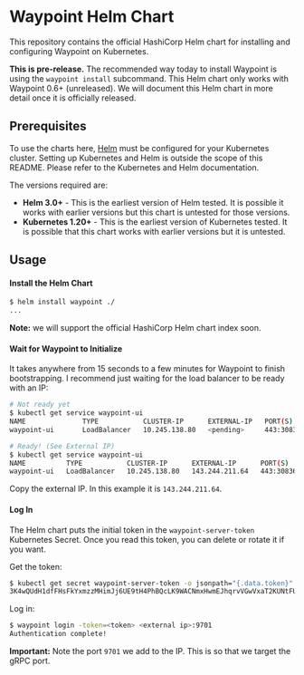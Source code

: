 # Waypoint Helm Chart

This repository contains the official HashiCorp Helm chart for installing
and configuring Waypoint on Kubernetes.

**This is pre-release.** The recommended way today to install Waypoint
is using the `waypoint install` subcommand. This Helm chart only works with
Waypoint 0.6+ (unreleased). We will document this Helm chart in more detail
once it is officially released.

## Prerequisites

To use the charts here, [Helm](https://helm.sh/) must be configured for your
Kubernetes cluster. Setting up Kubernetes and Helm is outside the scope of
this README. Please refer to the Kubernetes and Helm documentation.

The versions required are:

  * **Helm 3.0+** - This is the earliest version of Helm tested. It is possible
    it works with earlier versions but this chart is untested for those versions.
  * **Kubernetes 1.20+** - This is the earliest version of Kubernetes tested.
    It is possible that this chart works with earlier versions but it is
    untested.

## Usage

#### Install the Helm Chart

```sh
$ helm install waypoint ./
...
```

**Note:** we will support the official HashiCorp Helm chart index soon.

#### Wait for Waypoint to Initialize

It takes anywhere from 15 seconds to a few minutes for Waypoint to
finish bootstrapping. I recommend just waiting for the load balancer
to be ready with an IP:

```sh
# Not ready yet
$ kubectl get service waypoint-ui
NAME              TYPE           CLUSTER-IP      EXTERNAL-IP   PORT(S)                        AGE
waypoint-ui       LoadBalancer   10.245.138.80   <pending>     443:30836/TCP,9701:31734/TCP   4m42s

# Ready! (See External IP)
$ kubectl get service waypoint-ui
NAME          TYPE           CLUSTER-IP      EXTERNAL-IP      PORT(S)                        AGE
waypoint-ui   LoadBalancer   10.245.138.80   143.244.211.64   443:30836/TCP,9701:31734/TCP   9m15s
```

Copy the external IP. In this example it is `143.244.211.64`.

#### Log In

The Helm chart puts the initial token in the `waypoint-server-token`
Kubernetes Secret. Once you read this token, you can delete or rotate it
if you want.

Get the token:

```sh
$ kubectl get secret waypoint-server-token -o jsonpath="{.data.token}" | base64 --decode
3K4wQUdH1dfFHsFkYxmzzMHimJj6UE9tH4PhBQcLK9WACNmxHwmEJhqrvVGwVxaT2KUNtFUCAr7Wd3ci5NmFm6sRuKutzsn7CGs71ip2bnEywfEyxt7eaBvsn3kbCMjKzWPrEonR4Q7jgt6k⏎
```

Log in:

```sh
$ waypoint login -token=<token> <external ip>:9701
Authentication complete!
```

**Important:** Note the port `9701` we add to the IP. This is so that we
target the gRPC port.
